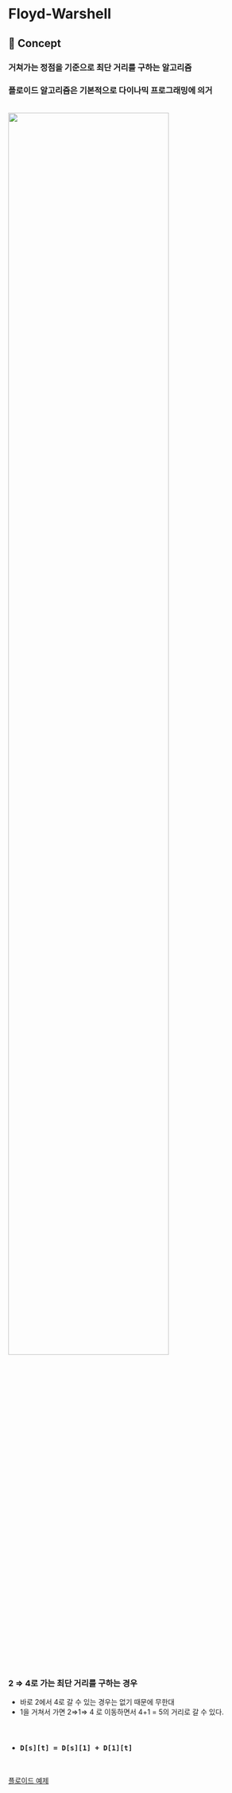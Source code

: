# Floyd-Warshell

## :pushpin: Concept  

### 거쳐가는 정점을 기준으로 최단 거리를 구하는 알고리즘<br>
### 플로이드 알고리즘은 기본적으로 다이나믹 프로그래밍에 의거<br>

<br>


<image src="https://user-images.githubusercontent.com/34594339/93100656-5fe45f80-f6e4-11ea-9a79-0e33c0262481.png" width="80%">

### 2 ⇒ 4로 가는 최단 거리를 구하는 경우
 - 바로 2에서 4로 갈 수 있는 경우는 없기 때문에 무한대
 - 1을 거쳐서 가면 2⇒1⇒ 4 로 이동하면서 4+1 = 5의 거리로 갈 수 있다.
 <br>
 
- ### ``D[s][t] = D[s][1] + D[1][t]``

<br>

[플로이드 예제](https://github.com/bosl95/Algorithm/tree/master/FLOYD-WARSHELL/%5B11404%5D%ED%94%8C%EB%A1%9C%EC%9D%B4%EB%93%9C)
